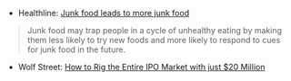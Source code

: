 * Healthline: [Junk food leads to more junk food](http://www.healthline.com/health-news/junk-food-diet-stops-new-foods-082814)

> Junk food may trap people in a cycle of unhealthy eating by making them less likely to try new foods and more likely to respond to cues for junk food in the future.

* Wolf Street: [How to Rig the Entire IPO Market with just $20 Million](http://wolfstreet.com/2014/08/28/how-to-rig-the-entire-ipo-market-with-just-20-million/)